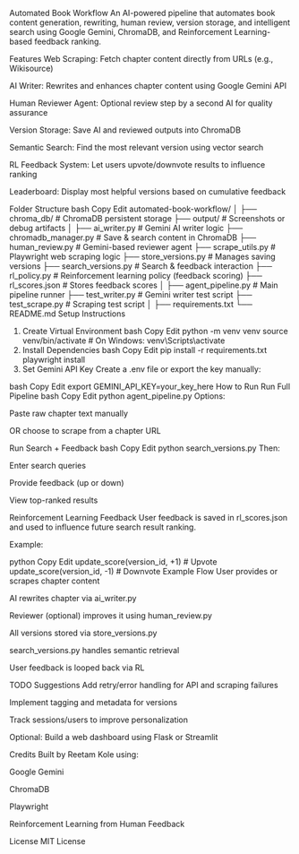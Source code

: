 Automated Book Workflow
An AI-powered pipeline that automates book content generation, rewriting, human review, version storage, and intelligent search using Google Gemini, ChromaDB, and Reinforcement Learning-based feedback ranking.

Features
Web Scraping: Fetch chapter content directly from URLs (e.g., Wikisource)

AI Writer: Rewrites and enhances chapter content using Google Gemini API

Human Reviewer Agent: Optional review step by a second AI for quality assurance

Version Storage: Save AI and reviewed outputs into ChromaDB

Semantic Search: Find the most relevant version using vector search

RL Feedback System: Let users upvote/downvote results to influence ranking

Leaderboard: Display most helpful versions based on cumulative feedback

Folder Structure
bash
Copy
Edit
automated-book-workflow/
│
├── chroma_db/                # ChromaDB persistent storage
├── output/                   # Screenshots or debug artifacts
│
├── ai_writer.py              # Gemini AI writer logic
├── chromadb_manager.py       # Save & search content in ChromaDB
├── human_review.py           # Gemini-based reviewer agent
├── scrape_utils.py           # Playwright web scraping logic
├── store_versions.py         # Manages saving versions
├── search_versions.py        # Search & feedback interaction
├── rl_policy.py              # Reinforcement learning policy (feedback scoring)
├── rl_scores.json            # Stores feedback scores
│
├── agent_pipeline.py         # Main pipeline runner
├── test_writer.py            # Gemini writer test script
├── test_scrape.py            # Scraping test script
│
├── requirements.txt
└── README.md
Setup Instructions
1. Create Virtual Environment
bash
Copy
Edit
python -m venv venv
source venv/bin/activate  # On Windows: venv\Scripts\activate
2. Install Dependencies
bash
Copy
Edit
pip install -r requirements.txt
playwright install
3. Set Gemini API Key
Create a .env file or export the key manually:

bash
Copy
Edit
export GEMINI_API_KEY=your_key_here
How to Run
Run Full Pipeline
bash
Copy
Edit
python agent_pipeline.py
Options:

Paste raw chapter text manually

OR choose to scrape from a chapter URL

Run Search + Feedback
bash
Copy
Edit
python search_versions.py
Then:

Enter search queries

Provide feedback (up or down)

View top-ranked results

Reinforcement Learning Feedback
User feedback is saved in rl_scores.json and used to influence future search result ranking.

Example:

python
Copy
Edit
update_score(version_id, +1)  # Upvote
update_score(version_id, -1)  # Downvote
Example Flow
User provides or scrapes chapter content

AI rewrites chapter via ai_writer.py

Reviewer (optional) improves it using human_review.py

All versions stored via store_versions.py

search_versions.py handles semantic retrieval

User feedback is looped back via RL

TODO Suggestions
Add retry/error handling for API and scraping failures

Implement tagging and metadata for versions

Track sessions/users to improve personalization

Optional: Build a web dashboard using Flask or Streamlit

Credits
Built by Reetam Kole using:

Google Gemini

ChromaDB

Playwright

Reinforcement Learning from Human Feedback

License
MIT License
